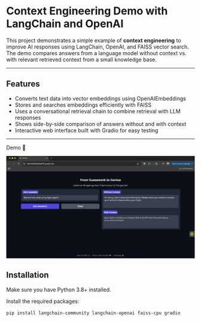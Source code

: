 # Context Engineering Demo with LangChain and OpenAI

This project demonstrates a simple example of **context engineering** to improve AI responses using LangChain, OpenAI, and FAISS vector search. The demo compares answers from a language model without context vs. with relevant retrieved context from a small knowledge base.

---

## Features

- Converts text data into vector embeddings using OpenAIEmbeddings  
- Stores and searches embeddings efficiently with FAISS  
- Uses a conversational retrieval chain to combine retrieval with LLM responses  
- Shows side-by-side comparison of answers without and with context  
- Interactive web interface built with Gradio for easy testing  

---
Demo 🎯

<img width="1409" alt="context_engineering_demo.png" src="context_engineering_demo.png">

## Installation

Make sure you have Python 3.8+ installed.

Install the required packages:
```bash
pip install langchain-community langchain-openai faiss-cpu gradio


